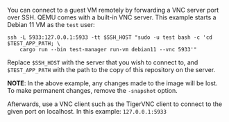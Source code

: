 You can connect to a guest VM remotely by forwarding a VNC server port over SSH. QEMU comes with a
built-in VNC server. This example starts a Debian 11 VM as the `test` user:

```
ssh -L 5933:127.0.0.1:5933 -tt $SSH_HOST "sudo -u test bash -c 'cd $TEST_APP_PATH; \
    cargo run --bin test-manager run-vm debian11 --vnc 5933'"
```

Replace `$SSH_HOST` with the server that you wish to connect to, and `$TEST_APP_PATH` with the path
to the copy of this repository on the server.

**NOTE**: In the above example, any changes made to the image will be lost. To make permanent
changes, remove the `-snapshot` option.

Afterwards, use a VNC client such as the TigerVNC client to connect to the given port on localhost.
In this example: `127.0.0.1:5933`